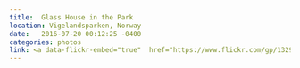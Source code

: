 ```yaml
---
title:  Glass House in the Park
location: Vigelandsparken, Norway
date:   2016-07-20 00:12:25 -0400
categories: photos
link: <a data-flickr-embed="true"  href="https://www.flickr.com/gp/132974595@N06/703kiK" title="F1000034"><img src="https://c1.staticflickr.com/1/436/19584882966_43bca7f1fa_b.jpg" width="1024" height="691" alt="F1000034"></a><script async src="//embedr.flickr.com/assets/client-code.js" charset="utf-8"></script>
---
```

